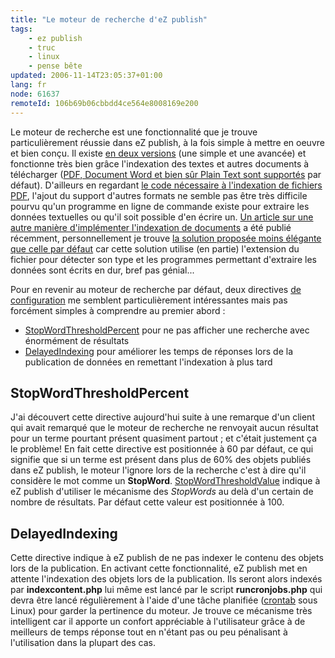 ```yaml
---
title: "Le moteur de recherche d'eZ publish"
tags:
    - ez publish
    - truc
    - linux
    - pense bête
updated: 2006-11-14T23:05:37+01:00
lang: fr
node: 61637
remoteId: 106b69b06cbbdd4ce564e8008169e200
---
```

 
Le moteur de recherche est une fonctionnalité que je trouve particulièrement réussie dans eZ publish, à la fois simple à mettre en oeuvre et bien conçu. Il existe [en deux versions](http://ez.no/doc/ez_publish/technical_manual/3_8/features/search_engine) (une simple et une avancée) et fonctionne très bien grâce l'indexation des textes et autres documents à télécharger ([PDF, Document Word et bien sûr Plain Text sont supportés](http://ez.no/products/ez_publish/documentation/configuration/configuration/search_engine/configuring_binary_file_indexing) par défaut). D'ailleurs en regardant [le code nécessaire à l'indexation de fichiers PDF](http://pubsvn.ez.no/websvn/filedetails.php?repname=nextgen&amp;path=/release/3.8.4/kernel/classes/datatypes/ezbinaryfile/plugins/ezpdfparser.php&amp;rev=0&amp;sc=1), l'ajout du support d'autres formats ne semble pas être très difficile pourvu qu'un programme en ligne de commande existe pour extraire les données textuelles ou qu'il soit possible d'en écrire un. [Un article sur une autre manière d'implémenter l'indexation de documents](http://ez.no/community/articles/indexing_multiple_binary_file_types) a été publié récemment, personnellement je trouve [la solution proposée moins élégante que celle par défaut](http://ez.no/community/articles/indexing_multiple_binary_file_types/creating_the_file_parser_plugin) car cette solution utilise (en partie) l'extension du fichier pour détecter son type et les programmes permettant d'extraire les données sont écrits en dur, bref pas génial...

 
Pour en revenir au moteur de recherche par défaut, deux directives [de configuration](http://ez.no/doc/ez_publish/technical_manual/3_8/reference/configuration_files/site_ini/searchsettings) me semblent particulièrement intéressantes mais pas forcément simples à comprendre au premier abord :

* [StopWordThresholdPercent](http://ez.no/doc/ez_publish/technical_manual/3_8/reference/configuration_files/site_ini/searchsettings/stopwordthresholdpercent) pour ne pas afficher une recherche avec énormément de résultats
* [DelayedIndexing](http://ez.no/doc/ez_publish/technical_manual/3_8/reference/configuration_files/site_ini/searchsettings/delayedindexing) pour améliorer les temps de réponses lors de la publication de données en remettant l'indexation à plus tard
 
  
## StopWordThresholdPercent

 
J'ai découvert cette directive aujourd'hui suite à une remarque d'un client qui avait remarqué que le moteur de recherche ne renvoyait aucun résultat pour un terme pourtant présent quasiment partout ; et c'était justement ça le problème! En fait cette directive est positionnée à 60 par défaut, ce qui signifie que si un terme est présent dans plus de 60% des objets publiés dans eZ publish, le moteur l'ignore lors de la recherche c'est à dire qu'il considère le mot comme un **StopWord**. [StopWordThresholdValue](http://ez.no/doc/ez_publish/technical_manual/3_8/reference/configuration_files/site_ini/searchsettings/stopwordthresholdvalue) indique à eZ publish d'utiliser le mécanisme des *StopWords* au delà d'un certain de nombre de résultats. Par défaut cette valeur est positionnée à 100.

   
## DelayedIndexing

 
Cette directive indique à eZ publish de ne pas indexer le contenu des objets lors de la publication. En activant cette fonctionnalité, eZ publish met en attente l'indexation des objets lors de la publication. Ils seront alors indexés par **indexcontent.php** lui même est lancé par le script **runcronjobs.php** qui devra être lancé régulièrement à l'aide d'une tâche planifiée ([crontab](http://pwet.fr/man/linux/formats/crontab) sous Linux) pour garder la pertinence du moteur. Je trouve ce mécanisme très intelligent car il apporte un confort appréciable à l'utilisateur grâce à de meilleurs de temps réponse tout en n'étant pas ou peu pénalisant à l'utilisation dans la plupart des cas.

 
